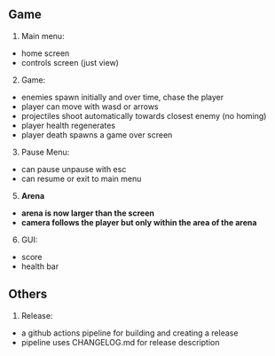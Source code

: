## Game
1. Main menu:
 - home screen
 - controls screen (just view)
2. Game:
 - enemies spawn initially and over time, chase the player
 - player can move with wasd or arrows
 - projectiles shoot automatically towards closest enemy (no homing)
 - player health regenerates
 - player death spawns a game over screen
3. Pause Menu:
 - can pause unpause with esc
 - can resume or exit to main menu
5. **Arena**
 - **arena is now larger than the screen**
 - **camera follows the player but only within the area of the arena**
6. GUI:
 - score
 - health bar
## Others
1. Release:
 - a github actions pipeline for building and creating a release
 - pipeline uses CHANGELOG.md for release description
